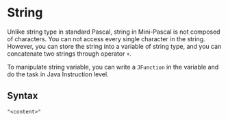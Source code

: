 # String
Unlike string type in standard Pascal, string in Mini-Pascal is not composed of characters. You can not access every single character in the string. However, you can store the string into a variable of string type, and you can concatenate two strings through operator `+`.

To manipulate string variable, you can write a `JFunction` in the variable and do the task in Java Instruction level.

## Syntax
```
"<content>"
```
